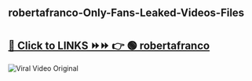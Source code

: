 
 ## robertafranco-Only-Fans-Leaked-Videos-Files

# <h2><a href="https://mediaupload.pro?robertafranco">🔗 Click to LINKS ⏩⏩ 👉 🟢 robertafranco </a></h2>

<a href="https://mediaupload.pro?robertafranco" rel="nofollow" data-target="animated-image.originalLink"><img src="https://i.ibb.co.com/xMMVF88/686577567.gif" alt="Viral Video Original" style="max-width: 100%; display: inline-block;" data-target="animated-image.originalImage"></a>